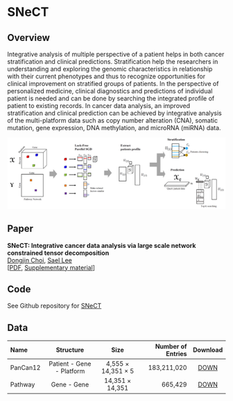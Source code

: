 # SNeCT

Overview
---------------

Integrative analysis of multiple perspective of a patient helps in both cancer stratification and clinical predictions. Stratification help the researchers in understanding and exploring the genomic characteristics in relationship with their current phenotypes and thus to recognize opportunities for clinical improvement on stratified groups of patients. In the perspective of personalized medicine, clinical diagnostics and predictions of individual patient is needed and can be done by searching the integrated profile of patient to existing records. In cancer data analysis, an improved stratification and clinical prediction can be achieved by integrative analysis of the multi-platform data such as copy number alteration (CNA), somatic mutation, gene expression, DNA methylation, and microRNA (miRNA) data.

![scheme_img](/img/scheme.png)


Paper
---------------

**SNeCT: Integrative cancer data analysis via large scale network constrained tensor decomposition**  
[Dongjin Choi](https://skywalker5.github.io/), [Sael Lee](http://www3.cs.stonybrook.edu/~sael/)  
[[PDF](/paper/SNeCT.pdf), [Supplementary material](/paper/SNeCT.pdf)]

Code
---------------
See Github repository for [SNeCT](https://github.com/skywalker5/SNeCT_code)


Data
---------------
| Name | Structure | Size | Number of Entries | Download |
| :------------ | :-----------: | :-------------: |------------: |:------------------: |
| PanCan12     | Patient - Gene - Platform | 4,555 &times; 14,351 &times; 5 | 183,211,020 | [DOWN]() |
| Pathway    | Gene - Gene | 14,351 &times; 14,351 | 665,429 | [DOWN]() |
